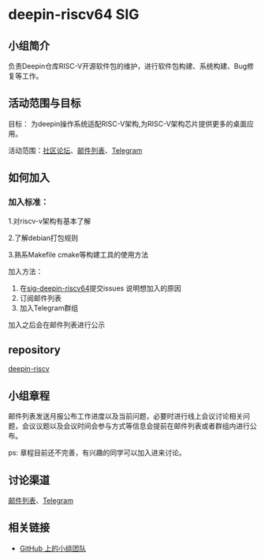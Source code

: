 <!--

请按照实际情况编辑此文件，以使内容适应您所要创建的 SIG 的实际情况，并在发起申请时删除此段注释。

请注意：

以下五段二级标题均为必须存在的段落。小组也可根据自身需求增加其它的段落和详细的描述，但不应删除此处的四个段落。

-->

# deepin-riscv64 SIG

## 小组简介

负责Deepin仓库RISC-V开源软件包的维护，进行软件包构建、系统构建、Bug修复等工作。

## 活动范围与目标

目标： 为deepin操作系统适配RISC-V架构,为RISC-V架构芯片提供更多的桌面应用。

活动范围：[社区论坛](https://bbs.deepin.org/)、[邮件列表](https://www.freelists.org/list/deepin-riscv64)、[Telegram](https://t.me/+gayVJlNnqXNlYzM1)

## 如何加入

### 加入标准： 

1.对riscv-v架构有基本了解

2.了解debian打包规则

3.熟系Makefile cmake等构建工具的使用方法

加入方法：

1. 在[sig-deepin-riscv64](https://github.com/deepin-community/sig-deepin-riscv64/issues)提交issues 说明想加入的原因
2. 订阅邮件列表
3. 加入Telegram群组

加入之后会在邮件列表进行公示

##  repository

[deepin-riscv](https://github.com/linuxdeepin/deepin-riscv)


## 小组章程

邮件列表发送月报公布工作进度以及当前问题，必要时进行线上会议讨论相关问题，会议议题以及会议时间会参与方式等信息会提前在邮件列表或者群组内进行公布。

ps: 章程目前还不完善，有兴趣的同学可以加入进来讨论。 

## 讨论渠道

[邮件列表](https://www.freelists.org/list/deepin-riscv64)、[Telegram](https://t.me/+gayVJlNnqXNlYzM1)

## 相关链接

- [GitHub 上的小组团队](https://github.com/orgs/deepin-community/teams/deepin-riscv64)